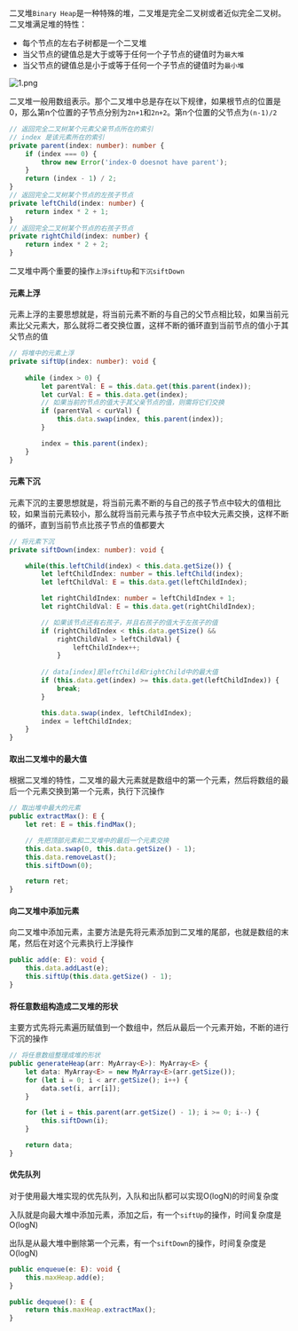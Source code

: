 二叉堆`Binary Heap`是一种特殊的堆，二叉堆是完全二叉树或者近似完全二叉树。二叉堆满足堆的特性：
- 每个节点的左右子树都是一个二叉堆
- 当父节点的键值总是大于或等于任何一个子节点的键值时为`最大堆`
- 当父节点的键值总是小于或等于任何一个子节点的键值时为`最小堆`

![1.png](https://i.loli.net/2019/08/05/RYWshB9glm3e8wi.png)

二叉堆一般用数组表示。那个二叉堆中总是存在以下规律，如果根节点的位置是0，那么第n个位置的子节点分别为`2n+1`和`2n+2`。第n个位置的父节点为`(n-1)/2`

```ts
// 返回完全二叉树某个元素父亲节点所在的索引
// index 是该元素所在的索引
private parent(index: number): number {
    if (index === 0) {
        throw new Error('index-0 doesnot have parent');
    }
    return (index - 1) / 2;
}
// 返回完全二叉树某个节点的左孩子节点
private leftChild(index: number) {
    return index * 2 + 1;
}
// 返回完全二叉树某个节点的右孩子节点
private rightChild(index: number) {
    return index * 2 + 2;
}
```

二叉堆中两个重要的操作`上浮siftUp`和`下沉siftDown`

#### 元素上浮
元素上浮的主要思想就是，将当前元素不断的与自己的父节点相比较，如果当前元素比父元素大，那么就将二者交换位置，这样不断的循环直到当前节点的值小于其父节点的值
```ts
// 将堆中的元素上浮
private siftUp(index: number): void {
    
    while (index > 0) {
        let parentVal: E = this.data.get(this.parent(index));
        let curVal: E = this.data.get(index);
        // 如果当前的节点的值大于其父亲节点的值，则需将它们交换
        if (parentVal < curVal) {
            this.data.swap(index, this.parent(index));
        }

        index = this.parent(index);
    }
}
```

#### 元素下沉
元素下沉的主要思想就是，将当前元素不断的与自己的孩子节点中较大的值相比较，如果当前元素较小，那么就将当前元素与孩子节点中较大元素交换，这样不断的循环，直到当前节点比孩子节点的值都要大
```ts
// 将元素下沉
private siftDown(index: number): void {

    while(this.leftChild(index) < this.data.getSize()) {
        let leftChildIndex: number = this.leftChild(index);
        let leftChildVal: E = this.data.get(leftChildIndex);

        let rightChildIndex: number = leftChildIndex + 1;
        let rightChildVal: E = this.data.get(rightChildIndex);

        // 如果该节点还有右孩子，并且右孩子的值大于左孩子的值
        if (rightChildIndex < this.data.getSize() &&
            rightChildVal > leftChildVal) {
                leftChildIndex++;
            }
        
        // data[index]是leftChild和rightChild中的最大值
        if (this.data.get(index) >= this.data.get(leftChildIndex)) {
            break;
        }

        this.data.swap(index, leftChildIndex);
        index = leftChildIndex;
    }
}
```

#### 取出二叉堆中的最大值
根据二叉堆的特性，二叉堆的最大元素就是数组中的第一个元素，然后将数组的最后一个元素交换到第一个元素，执行下沉操作
```ts
// 取出堆中最大的元素
public extractMax(): E {
    let ret: E = this.findMax();

    // 先把顶部元素和二叉堆中的最后一个元素交换
    this.data.swap(0, this.data.getSize() - 1);
    this.data.removeLast();
    this.siftDown(0);

    return ret;
}
```

#### 向二叉堆中添加元素
向二叉堆中添加元素，主要方法是先将元素添加到二叉堆的尾部，也就是数组的末尾，然后在对这个元素执行上浮操作

```ts
public add(e: E): void {
    this.data.addLast(e);
    this.siftUp(this.data.getSize() - 1);
}
```

#### 将任意数组构造成二叉堆的形状
主要方式先将元素遍历赋值到一个数组中，然后从最后一个元素开始，不断的进行下沉的操作

```ts
// 将任意数组整理成堆的形状
public generateHeap(arr: MyArray<E>): MyArray<E> {
    let data: MyArray<E> = new MyArray<E>(arr.getSize());
    for (let i = 0; i < arr.getSize(); i++) {
        data.set(i, arr[i]);
    }

    for (let i = this.parent(arr.getSize() - 1); i >= 0; i--) {
        this.siftDown(i);
    }

    return data;
}
```

#### 优先队列
对于使用最大堆实现的优先队列，入队和出队都可以实现O(logN)的时间复杂度

入队就是向最大堆中添加元素，添加之后，有一个`siftUp`的操作，时间复杂度是O(logN)

出队是从最大堆中删除第一个元素，有一个`siftDown`的操作，时间复杂度是O(logN)

```ts
public enqueue(e: E): void {
    this.maxHeap.add(e);
}

public dequeue(): E {
    return this.maxHeap.extractMax();
}
```